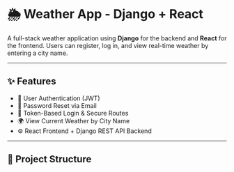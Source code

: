 # 🌦️ Weather App - Django + React

A full-stack weather application using **Django** for the backend and **React** for the frontend. Users can register, log in, and view real-time weather by entering a city name.

---

## ✨ Features

- 🔐 User Authentication (JWT)
- 📧 Password Reset via Email
- 🔄 Token-Based Login & Secure Routes
- 🌍 View Current Weather by City Name
- ⚙️ React Frontend + Django REST API Backend

---

## 📁 Project Structure

